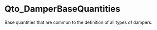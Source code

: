 # Qto_DamperBaseQuantities

Base quantities that are common to the definition of all types of dampers.

